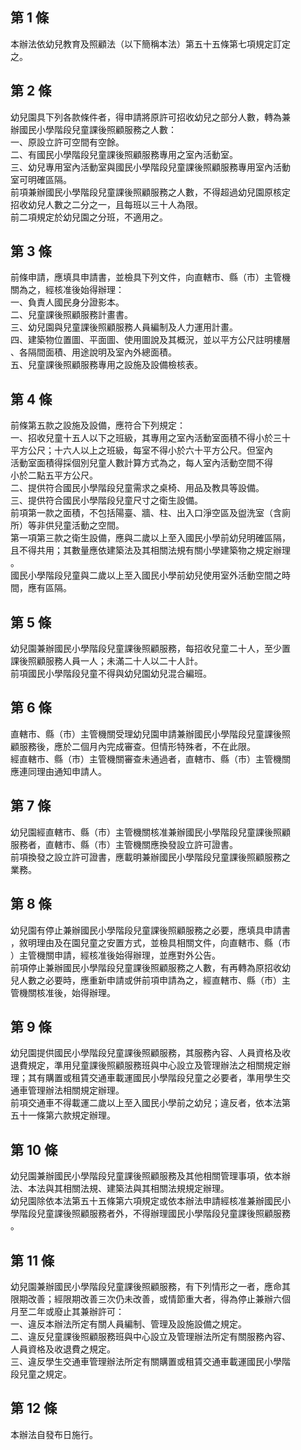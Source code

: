 第 1 條
-------
本辦法依幼兒教育及照顧法（以下簡稱本法）第五十五條第七項規定訂定  
之。

第 2 條
-------
幼兒園具下列各款條件者，得申請將原許可招收幼兒之部分人數，轉為兼  
辦國民小學階段兒童課後照顧服務之人數：  
一、原設立許可空間有空餘。  
二、有國民小學階段兒童課後照顧服務專用之室內活動室。  
三、幼兒專用室內活動室與國民小學階段兒童課後照顧服務專用室內活動  
    室可明確區隔。  
前項兼辦國民小學階段兒童課後照顧服務之人數，不得超過幼兒園原核定  
招收幼兒人數之二分之一，且每班以三十人為限。  
前二項規定於幼兒園之分班，不適用之。

第 3 條
-------
前條申請，應填具申請書，並檢具下列文件，向直轄市、縣（市）主管機  
關為之，經核准後始得辦理：  
一、負責人國民身分證影本。  
二、兒童課後照顧服務計畫書。  
三、幼兒園與兒童課後照顧服務人員編制及人力運用計畫。  
四、建築物位置圖、平面圖、使用圖說及其概況，並以平方公尺註明樓層  
    、各隔間面積、用途說明及室內外總面積。  
五、兒童課後照顧服務專用之設施及設備檢核表。

第 4 條
-------
前條第五款之設施及設備，應符合下列規定：  
一、招收兒童十五人以下之班級，其專用之室內活動室面積不得小於三十  
    平方公尺；十六人以上之班級，每室不得小於六十平方公尺。但室內  
    活動室面積得採個別兒童人數計算方式為之，每人室內活動空間不得  
    小於二點五平方公尺。  
二、提供符合國民小學階段兒童需求之桌椅、用品及教具等設備。  
三、提供符合國民小學階段兒童尺寸之衛生設備。  
前項第一款之面積，不包括陽臺、牆、柱、出入口淨空區及盥洗室（含廁  
所）等非供兒童活動之空間。  
第一項第三款之衛生設備，應與二歲以上至入國民小學前幼兒明確區隔，  
且不得共用；其數量應依建築法及其相關法規有關小學建築物之規定辦理  
。  
國民小學階段兒童與二歲以上至入國民小學前幼兒使用室外活動空間之時  
間，應有區隔。

第 5 條
-------
幼兒園兼辦國民小學階段兒童課後照顧服務，每招收兒童二十人，至少置  
課後照顧服務人員一人；未滿二十人以二十人計。  
前項國民小學階段兒童不得與幼兒園幼兒混合編班。

第 6 條
-------
直轄市、縣（市）主管機關受理幼兒園申請兼辦國民小學階段兒童課後照  
顧服務後，應於二個月內完成審查。但情形特殊者，不在此限。  
經直轄市、縣（市）主管機關審查未通過者，直轄市、縣（市）主管機關  
應連同理由通知申請人。

第 7 條
-------
幼兒園經直轄市、縣（市）主管機關核准兼辦國民小學階段兒童課後照顧  
服務者，直轄市、縣（市）主管機關應換發設立許可證書。  
前項換發之設立許可證書，應載明兼辦國民小學階段兒童課後照顧服務之  
業務。

第 8 條
-------
幼兒園有停止兼辦國民小學階段兒童課後照顧服務之必要，應填具申請書  
，敘明理由及在園兒童之安置方式，並檢具相關文件，向直轄市、縣（市  
）主管機關申請，經核准後始得辦理，並應對外公告。  
前項停止兼辦國民小學階段兒童課後照顧服務之人數，有再轉為原招收幼  
兒人數之必要時，應重新申請或併前項申請為之，經直轄市、縣（市）主  
管機關核准後，始得辦理。

第 9 條
-------
幼兒園提供國民小學階段兒童課後照顧服務，其服務內容、人員資格及收  
退費規定，準用兒童課後照顧服務班與中心設立及管理辦法之相關規定辦  
理；其有購置或租賃交通車載運國民小學階段兒童之必要者，準用學生交  
通車管理辦法相關規定辦理。  
前項交通車不得載運二歲以上至入國民小學前之幼兒；違反者，依本法第  
五十一條第六款規定辦理。

第 10 條
--------
幼兒園兼辦國民小學階段兒童課後照顧服務及其他相關管理事項，依本辦  
法、本法與其相關法規、建築法與其相關法規規定辦理。  
幼兒園除依本法第五十五條第六項規定或依本辦法申請經核准兼辦國民小  
學階段兒童課後照顧服務者外，不得辦理國民小學階段兒童課後照顧服務  
。

第 11 條
--------
幼兒園兼辦國民小學階段兒童課後照顧服務，有下列情形之一者，應命其  
限期改善；經限期改善三次仍未改善，或情節重大者，得為停止兼辦六個  
月至二年或廢止其兼辦許可：  
一、違反本辦法所定有關人員編制、管理及設施設備之規定。  
二、違反兒童課後照顧服務班與中心設立及管理辦法所定有關服務內容、  
    人員資格及收退費之規定。  
三、違反學生交通車管理辦法所定有關購置或租賃交通車載運國民小學階  
    段兒童之規定。

第 12 條
--------
本辦法自發布日施行。

